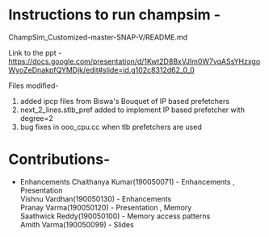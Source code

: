 # Instructions to run champsim -
ChampSim_Customized-master-SNAP-V/README.md

Link to the ppt - https://docs.google.com/presentation/d/1Kwt2D8BxVJlm0W7vqASsYHzxgoWyoZeDnakpfQYMDjk/edit#slide=id.g102c8312d62_0_0

Files modified-
1) added ipcp files from Biswa's Bouquet of IP based prefetchers
2) next_2_lines.stlb_pref added to implement IP based prefetcher with degree=2
3) bug fixes in ooo_cpu.cc when tlb prefetchers are used

# Contributions-  
-  Enhancements
Chaithanya Kumar(190050071) - Enhancements , Presentation  <br/>
Vishnu Vardhan(190050130) - Enhancements  <br/>
Pranay Varma(190050120) - Presentation , Memory   <br/>
Saathwick Reddy(190050100) - Memory access patterns  <br/>
Amith Varma(190050099) - Slides  <br/>
